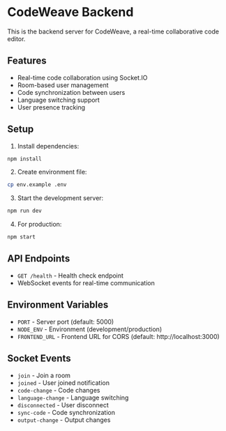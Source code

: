 # CodeWeave Backend

This is the backend server for CodeWeave, a real-time collaborative code editor.

## Features

- Real-time code collaboration using Socket.IO
- Room-based user management
- Code synchronization between users
- Language switching support
- User presence tracking

## Setup

1. Install dependencies:
```bash
npm install
```

2. Create environment file:
```bash
cp env.example .env
```

3. Start the development server:
```bash
npm run dev
```

4. For production:
```bash
npm start
```

## API Endpoints

- `GET /health` - Health check endpoint
- WebSocket events for real-time communication

## Environment Variables

- `PORT` - Server port (default: 5000)
- `NODE_ENV` - Environment (development/production)
- `FRONTEND_URL` - Frontend URL for CORS (default: http://localhost:3000)

## Socket Events

- `join` - Join a room
- `joined` - User joined notification
- `code-change` - Code changes
- `language-change` - Language switching
- `disconnected` - User disconnect
- `sync-code` - Code synchronization
- `output-change` - Output changes 